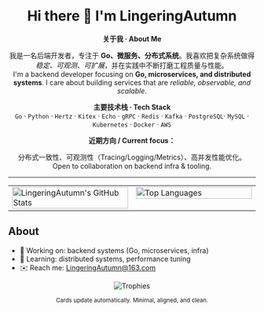 <!-- title -->
<h1 align="center">Hi there 👋 I'm LingeringAutumn</h1>
<!-- p align="center">Clean • Minimal • Useful</p>

<!-- Intro: CN/EN bilingual, centered -->
<div align="center">

  <p><b>关于我 · About Me</b></p>

  <p>
    我是一名后端开发者，专注于 <b>Go、微服务、分布式系统</b>。我喜欢把复杂系统做得
    <i>稳定、可观测、可扩展</i>，并在实践中不断打磨工程质量与性能。<br/>
    I'm a backend developer focusing on <b>Go, microservices, and distributed systems</b>.
    I care about building services that are <i>reliable, observable, and scalable</i>.
  </p>

  <p>
    <b>主要技术栈 · Tech Stack</b><br/>
    <code>Go</code> · 
    <code>Python</code> · <code>Hertz</code> · <code>Kitex</code> · <code>Echo</code> ·
    <code>gRPC</code> · <code>Redis</code> ·
    <code>Kafka</code> · <code>PostgreSQL</code>· <code>MySQL</code> · <code>Kubernetes</code> ·
    <code>Docker</code> ·  <code>AWS</code> 
  </p>

  <p>
    <b>近期方向 / Current focus：</b><br/>
  <p>
    分布式一致性、可观测性（Tracing/Logging/Metrics）、高并发性能优化。<br/>
    Open to collaboration on backend infra & tooling.
  </p>

</div>

<hr/>

<!-- 关键：用表格稳稳对齐两张卡 -->
<table align="center">
  <tr>
    <td width="50%" valign="top">
      <!-- GitHub Stats：带“评分/Rank” -->
      <img
        alt="LingeringAutumn's GitHub Stats"
        src="https://github-readme-stats.vercel.app/api?username=LingeringAutumn&show_icons=true&include_all_commits=true&count_private=true&rank_icon=github&line_height=26&hide_border=true&theme=transparent"
        width="100%" />
    </td>
    <td width="50%" valign="top">
      <!-- Top Languages：紧凑布局，宽度受控，整体更协调 -->
      <img
        alt="Top Languages"
        src="https://github-readme-stats.vercel.app/api/top-langs/?username=LingeringAutumn&layout=compact&langs_count=8&card_width=430&hide_border=true&theme=transparent"
        width="100%" />
    </td>
  </tr>
</table>

<!-- 如果仍觉得两块底边不齐，请启用“等高版本”（把上面两张图替换为下面两张加了 height 的版本）：
<img ... height="195" width="100%" />
<img ... height="195" width="100%" />
-->

## About
- 🔭 Working on: backend systems (Go, microservices, infra)
- 🌱 Learning: distributed systems, performance tuning
- ✉️ Reach me: LingeringAutumn@163.com

<!-- 可选：极简奖杯（看起来像“评分”总览），不花哨的扁平风 -->
<p align="center">
  <img src="https://github-profile-trophy.vercel.app/?username=LingeringAutumn&theme=flat&no-bg=true&no-frame=true&column=6" alt="Trophies" />
</p>

<p align="center"><sub>Cards update automatically. Minimal, aligned, and clean.</sub></p>
